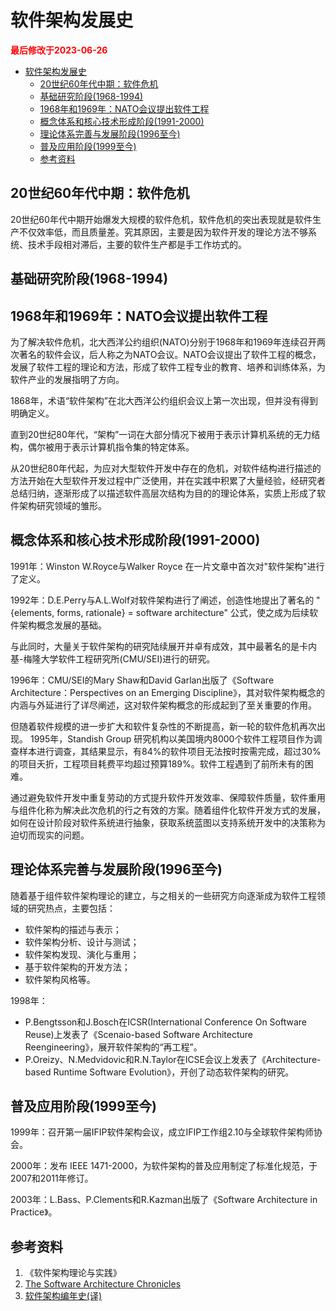 # 软件架构发展史

<strong><font color="red">最后修改于2023-06-26</font></strong>

- [软件架构发展史](#软件架构发展史)
  - [20世纪60年代中期：软件危机](#20世纪60年代中期软件危机)
  - [基础研究阶段(1968-1994)](#基础研究阶段1968-1994)
  - [1968年和1969年：NATO会议提出软件工程](#1968年和1969年nato会议提出软件工程)
  - [概念体系和核心技术形成阶段(1991-2000)](#概念体系和核心技术形成阶段1991-2000)
  - [理论体系完善与发展阶段(1996至今)](#理论体系完善与发展阶段1996至今)
  - [普及应用阶段(1999至今)](#普及应用阶段1999至今)
  - [参考资料](#参考资料)

## 20世纪60年代中期：软件危机
20世纪60年代中期开始爆发大规模的软件危机，软件危机的突出表现就是软件生产不仅效率低，而且质量差。究其原因，主要是因为软件开发的理论方法不够系统、技术手段相对滞后，主要的软件生产都是手工作坊式的。

## 基础研究阶段(1968-1994)
## 1968年和1969年：NATO会议提出软件工程
为了解决软件危机，北大西洋公约组织(NATO)分别于1968年和1969年连续召开两次著名的软件会议，后人称之为NATO会议。NATO会议提出了软件工程的概念，发展了软件工程的理论和方法，形成了软件工程专业的教育、培养和训练体系，为软件产业的发展指明了方向。

1868年，术语“软件架构”在北大西洋公约组织会议上第一次出现，但并没有得到明确定义。

直到20世纪80年代，“架构”一词在大部分情况下被用于表示计算机系统的无力结构，偶尔被用于表示计算机指令集的特定体系。

从20世纪80年代起，为应对大型软件开发中存在的危机，对软件结构进行描述的方法开始在大型软件开发过程中广泛使用，并在实践中积累了大量经验，经研究者总结归纳，逐渐形成了以描述软件高层次结构为目的的理论体系，实质上形成了软件架构研究领域的雏形。

## 概念体系和核心技术形成阶段(1991-2000)
1991年：Winston W.Royce与Walker Royce 在一片文章中首次对"软件架构"进行了定义。

1992年：D.E.Perry与A.L.Wolf对软件架构进行了阐述，创造性地提出了著名的 "{elements, forms, rationale} = software architecture" 公式，使之成为后续软件架构概念发展的基础。

与此同时，大量关于软件架构的研究陆续展开并卓有成效，其中最著名的是卡内基-梅隆大学软件工程研究所(CMU/SEI)进行的研究。

1996年：CMU/SEI的Mary Shaw和David Garlan出版了《Software Architecture：Perspectives on an Emerging Discipline》，其对软件架构概念的内涵与外延进行了详尽阐述，这对软件架构概念的形成起到了至关重要的作用。

但随着软件规模的进一步扩大和软件复杂性的不断提高，新一轮的软件危机再次出现。
1995年，Standish Group 研究机构以美国境内8000个软件工程项目作为调查样本进行调查，其结果显示，有84%的软件项目无法按时按需完成，超过30%的项目夭折，工程项目耗费平均超过预算189%。软件工程遇到了前所未有的困难。

通过避免软件开发中重复劳动的方式提升软件开发效率、保障软件质量，软件重用与组件化称为解决此次危机的行之有效的方案。随着组件化软件开发方式的发展，如何在设计阶段对软件系统进行抽象，获取系统蓝图以支持系统开发中的决策称为迫切而现实的问题。

## 理论体系完善与发展阶段(1996至今)
随着基于组件软件架构理论的建立，与之相关的一些研究方向逐渐成为软件工程领域的研究热点，主要包括：
* 软件架构的描述与表示；
* 软件架构分析、设计与测试；
* 软件架构发现、演化与重用；
* 基于软件架构的开发方法；
* 软件架构风格等。

1998年：
* P.Bengtsson和J.Bosch在ICSR(International Conference On Software Reuse)上发表了《Scenaio-based Software Architecture Reengineering》，展开软件架构的“再工程”。
* P.Oreizy、N.Medvidovic和R.N.Taylor在ICSE会议上发表了《Architecture-based Runtime Software Evolution》，开创了动态软件架构的研究。

## 普及应用阶段(1999至今)
1999年：召开第一届IFIP软件架构会议，成立IFIP工作组2.10与全球软件架构师协会。

2000年：发布 IEEE 1471-2000，为软件架构的普及应用制定了标准化规范，于2007和2011年修订。

2003年：L.Bass、P.Clements和R.Kazman出版了《Software Architecture in Practice》。


## 参考资料
1. 《软件架构理论与实践》
2. [The Software Architecture Chronicles](https://herbertograca.com/2017/07/03/the-software-architecture-chronicles/)
3. [软件架构编年史(译)](https://www.jianshu.com/p/b477b2cc6cfa)